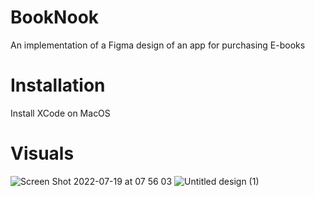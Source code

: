 # BookNook
An implementation of a Figma design of an app for purchasing E-books

# Installation
Install XCode on MacOS

# Visuals 

![Screen Shot 2022-07-19 at 07 56 03](https://user-images.githubusercontent.com/18536619/179739616-d4d27adf-9cff-4667-b299-48e369ad704e.jpg)
![Untitled design (1)](https://user-images.githubusercontent.com/18536619/180717156-aca63bb0-7403-4d12-aa62-ba6438556dd6.png)

